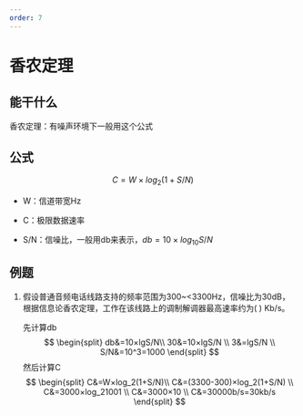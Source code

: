 ```yaml
---
order: 7
---
```


# 香农定理

## 能干什么

香农定理：有噪声环境下一般用这个公式

## 公式

$$
C=W×log_2(1+S/N)
$$

+ W：信道带宽Hz

+ C：极限数据速率

+ S/N：信噪比，一般用db来表示，$db=10×log_10S/N$

## 例题

1. 假设普通音频电话线路支持的频率范围为300~<3300Hz，信噪比为30dB，根据信息论香农定理，工作在该线路上的调制解调器最高速率约为(   ) Kb/s。

   先计算db
   $$
   \begin{split}
   db&=10×lgS/N\\
   30&=10×lgS/N \\
   3&=lgS/N \\
   S/N&=10^3=1000 
   \end{split}
   $$
   然后计算C
   $$
   \begin{split}
   C&=W×log_2(1+S/N)\\
   C&=(3300-300)×log_2(1+S/N) \\
   C&=3000×log_21001 \\
   C&=3000×10 \\
   C&=30000b/s=30kb/s
   \end{split}
   $$
   